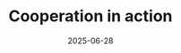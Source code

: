 ---
layout: layouts/hero-episode.njk
tags: hero
date: "2025-06-28"
title: Cooperation in action
datum: 28.06. 2025
foto1024: /images/uploads/crossborder_cooperation_in_action_1024x768.jpg
foto1440: /images/uploads/crossborder_cooperation_in_action_1440x825.jpg
alt: HANDS AS A SYMBOL OF COOPERATION
link: https://www.stvr.sk/televizia/archiv/14252/539670#205
header: Latest episode
tv: STVR :2
cta: Play episode
logo: logo_DVOJKA_biele.svg
---